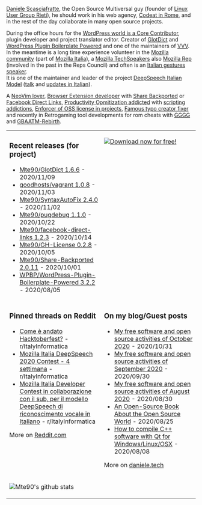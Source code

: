 [Daniele Scasciafratte](https://twitter.com/mte90net), the Open Source Multiversal guy (founder of [Linux User Group Rieti](https://lugrieti.linux.it/)), he should work in his web agency, [Codeat in Rome](https://github.com/CodeAtCode), and in the rest of the day collaborate in many open source projects.

During the office hours for the [WordPress world is a Core Contributor](https://profiles.wordpress.org/mte90/), plugin developer and project translator editor. Creator of [GlotDict](https://github.com/Mte90/GlotDict) and [WordPress Plugin Boilerplate Powered](https://github.com/WPBP/) and one of the maintainers of [VVV](https://github.com/Varying-Vagrant-Vagrants).  
In the meantime is a long time experience volunteer in the [Mozilla community](https://mozillians.org/it/u/Mte90/) (part of [Mozilla Italia](https://github.com/MozillaItalia)), a [Mozilla TechSpeakers](https://wiki.mozilla.org/TechSpeakers) also [Mozilla Rep](https://reps.mozilla.org/u/mte90/) (involved in the past in the Reps Council) and often is an [Italian gestures speaker](http://mte90.tech).  
It is one of the maintainer and leader of the project [DeepSpeech Italian Model](https://github.com/MozillaItalia/DeepSpeech-Italian-Model) ([talk](https://fosdem.org/2020/schedule/event/how_to_get_fun_with_teamwork/) and [updates in Italian](https://discourse.mozilla.org/t/common-voice-per-il-2020-aggiornamenti-periodici/51903)).  

A [NeoVim lover](https://github.com/Mte90/dotfiles), [Browser Extension developer](https://github.com/Mte90/ExtStoreStats) with [Share Backported](https://github.com/Mte90/Share-Backported) or [Facebook Direct Links](https://github.com/Mte90/facebook-direct-links), [Productivity Opmitization addicted](https://github.com/Mte90/pydal) with [scripting addictions](https://github.com/Mte90/My-Scripts), [Enforcer of OSS license in projects](https://github.com/Mte90/GH-License), [Famous typo creator fixer](https://github.com/Mte90/SyntaxAutoFix) and recently in Retrogaming tool developments for rom cheats with [GGGG](https://github.com/Mte90/Game-Genie-Good-Guy) and [GBAATM-Rebirth](https://github.com/Mte90/GBAATM-Rebirth).

<table><tr><td valign="top" style="width: 50%;">

### Recent releases (for project)
<!-- recent_releases starts -->
* [Mte90/GlotDict 1.6.6](https://github.com/Mte90/GlotDict/releases/tag/v1.6.6) - 2020/11/09
* [goodhosts/vagrant 1.0.8](https://github.com/goodhosts/vagrant/releases/tag/1.0.8) - 2020/11/03
* [Mte90/SyntaxAutoFix 2.4.0](https://github.com/Mte90/SyntaxAutoFix/releases/tag/2.4.0) - 2020/11/02
* [Mte90/pugdebug 1.1.0](https://github.com/Mte90/pugdebug/releases/tag/1.1.0) - 2020/10/22
* [Mte90/facebook-direct-links 1.2.3](https://github.com/Mte90/facebook-direct-links/releases/tag/1.2.3) - 2020/10/14
* [Mte90/GH-License 0.2.8](https://github.com/Mte90/GH-License/releases/tag/0.2.8) - 2020/10/05
* [Mte90/Share-Backported 2.0.11](https://github.com/Mte90/Share-Backported/releases/tag/2.0.11) - 2020/10/01
* [WPBP/WordPress-Plugin-Boilerplate-Powered 3.2.2](https://github.com/WPBP/WordPress-Plugin-Boilerplate-Powered/releases/tag/3.2.2) - 2020/08/05
<!-- recent_releases ends -->
</td><td valign="top" style="width: 50%;">

[![Download now for free!](https://daniele.tech/wp-content/uploads/2020/07/cover-300x279.png)](https://daniele.tech/2020/07/contribute-to-open-source-the-right-way-2nd-edition-download-the-free-open-book-now)

</td></tr>
<tr><td valign="top" style="width: 50%;">

### Pinned threads on Reddit
<!-- reddit_pinned starts -->
* [Come è andato Hacktoberfest?](https://www.reddit.com/r/ItalyInformatica/comments/jmqne7/come_è_andato_hacktoberfest/) - r/ItalyInformatica
* [Mozilla Italia DeepSpeech 2020 Contest - 4 settimana](https://www.reddit.com/r/ItalyInformatica/comments/jn8p2q/mozilla_italia_deepspeech_2020_contest_4_settimana/) - r/ItalyInformatica
* [Mozilla Italia Developer Contest in collaborazione con il sub, per il modello DeepSpeech di riconoscimento vocale in Italiano](https://www.reddit.com/r/ItalyInformatica/comments/j6112h/mozilla_italia_developer_contest_in/) - r/ItalyInformatica
<!-- reddit_pinned ends -->
More on [Reddit.com](https://www.reddit.com/user/Mte90)
</td><td valign="top" style="width: 50%;">

### On my blog/Guest posts
<!-- blog starts -->
* [My free software and open source activities of October 2020](https://daniele.tech/2020/10/my-free-software-and-open-source-activities-of-october-2020/) - 2020/10/31
* [My free software and open source activities of September 2020](https://daniele.tech/2020/09/my-free-software-and-open-source-activities-of-september-2020/) - 2020/09/30
* [My free software and open source activities of August 2020](https://daniele.tech/2020/08/my-free-software-and-open-source-activities-of-august-2020/) - 2020/08/30
* [An Open-Source Book About the Open Source World](https://hackernoon.com/an-open-source-book-about-the-open-source-world-2h6r3unz) - 2020/08/25
* [How to compile C++ software with Qt for Windows/Linux/OSX](https://daniele.tech/2020/08/how-to-compile-c-software-with-qt-for-windows-linux-osx/) - 2020/08/08
<!-- blog ends -->
More on [daniele.tech](https://daniele.tech/)
</td></tr>
<tr><td valign="top" style="width: 50%;">
  
![Mte90's github stats](https://github-readme-stats.vercel.app/api?username=mte90&show_icons=true)
  
</td><td valign="top" style="width: 50%;">
</td></tr></table>
